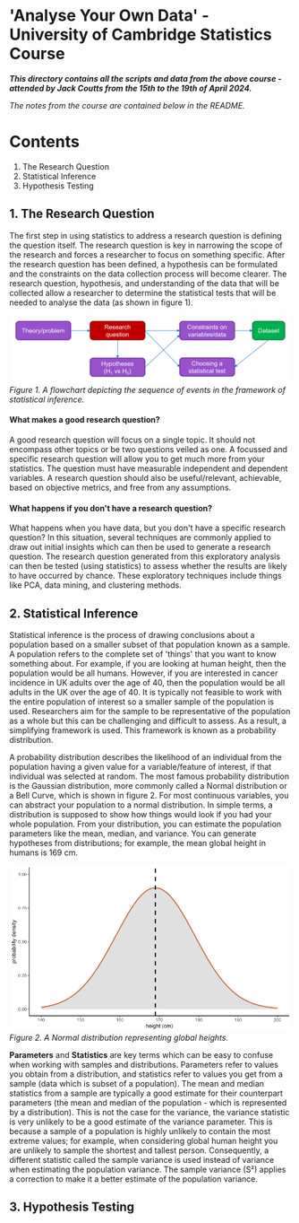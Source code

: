 # 'Analyse Your Own Data' - University of Cambridge Statistics Course

***This directory contains all the scripts and data from the above course - attended by Jack Coutts from the 15th to 
the 19th of April 2024.***

*The notes from the course are contained below in the README.*

# Contents
1. The Research Question
2. Statistical Inference 
3. Hypothesis Testing

## 1. The Research Question

The first step in using statistics to address a research question is defining the question itself. The research question
is key in narrowing the scope of the research and forces a researcher to focus on something specific. After the research
question has been defined, a hypothesis can be formulated and the constraints on the data collection process will become
clearer. The research question, hypothesis, and understanding of the data that will be collected allow a researcher to 
determine the statistical tests that will be needed to analyse the data (as shown in figure 1).

![](./images/research_question_flowchart.png)
*Figure 1. A flowchart depicting the sequence of events in the framework of statistical inference.*

#### What makes a good research question?

A good research question will focus on a single topic. It should not encompass other topics or be two questions veiled 
as one. A focussed and specific research question will allow you to get much more from your statistics. The question must 
have measurable independent and dependent variables. A research question should also be useful/relevant, 
achievable, based on objective metrics, and free from any assumptions. 

#### What happens if you don't have a research question?

What happens when you have data, but you don't have a specific research question? In this situation, several techniques 
are commonly applied to draw out initial insights which can then be used to generate a research question. The research 
question generated from this exploratory analysis can then be tested (using statistics) to assess whether the results 
are likely to have occurred by chance. These exploratory techniques include things like PCA, data mining, and 
clustering methods. 

## 2. Statistical Inference

Statistical inference is the process of drawing conclusions about a population based on a smaller subset of that 
population known as a sample. A population refers to the complete set of 'things' that you want to know something about. 
For example, if you are looking at human height, then the population would be all humans. However, if you are interested 
in cancer incidence in UK adults over the age of 40, then the population would be all adults in the UK over the age of 40. 
It is typically not feasible to work with the entire population of interest so a smaller sample of the population is 
used. Researchers aim for the sample to be representative of the population as a whole but this can be challenging 
and difficult to assess. As a result, a simplifying framework is used. This framework is known as a probability 
distribution. 

A probability distribution describes the likelihood of an individual from the population having a given value for a 
variable/feature of interest, if that individual was selected at random. The most famous probability distribution is 
the Gaussian distribution, more commonly called a Normal distribution or a Bell Curve, which is shown in figure 2. For 
most continuous variables, you can abstract your population to a normal distribution. In simple terms, a distribution 
is supposed to show how things would look if you had your whole population. From your distribution, you can estimate 
the population parameters like the mean, median, and variance. You can generate hypotheses from distributions; for 
example, the mean global height in humans is 169 cm. 

![](./images/normal_distribution.png)  
*Figure 2. A Normal distribution representing global heights.*

**Parameters** and **Statistics** are key terms which can be easy to confuse when working with samples and 
distributions. Parameters refer to values you obtain from a distribution, and statistics refer to values you get from a 
sample (data which is subset of a population). The mean and median statistics from a sample are typically a good 
estimate for their counterpart parameters (the mean and median of the population - which is represented by a distribution).
This is not the case for the variance, the variance statistic is very unlikely to be a good estimate of the variance 
parameter. This is because a sample of a population is highly unlikely to contain the most extreme values; for example, 
when considering global human height you are unlikely to sample the shortest and tallest person. Consequently, a 
different statistic called the sample variance is used instead of variance when estimating the population variance. The 
sample variance (S²) applies a correction to make it a better estimate of the population variance.





## 3. Hypothesis Testing